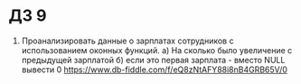# ДЗ 9

1. Проанализировать данные о зарплатах сотрудников с использованием оконных функций.
а) На сколько было увеличение с предыдущей зарплатой
б) если это первая зарплата - вместо NULL вывести 0
https://www.db-fiddle.com/f/eQ8zNtAFY88i8nB4GRB65V/0